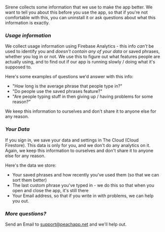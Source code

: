 Sirene collects some information that we use to make the app better. We want to tell you about this before you use the app, so that if you're not comfortable with this, you can uninstall it or ask questions about what this information is exactly.

### *Usage information*

We collect usage information using Firebase Analytics - this info *can't* be used to identify you and *doesn't contain any of your data* or saved phrases, whether you log in or not. We use this to figure out what features people are actually using, and to find out if our app is running slowly / doing what it's supposed to.

Here's some examples of questions we'd answer with this info:

* "How long is the average phrase that people type in?"
* "Do people use the saved phrases feature?"
* "Are people typing stuff in then giving up / having problems for some reason?"

We keep this information to ourselves and don't share it to anyone else for any reason.

### *Your Data*

If you sign in, we save your data and settings in The Cloud (Cloud Firestore). This data is only for you, and we don't do any analytics on it. Again, we keep this information to ourselves and don't share it to anyone else for any reason.

Here's the data we store:

* Your saved phrases and how recently you've used them (so that we can sort them better)
* The last custom phrase you've typed in - we do this so that when you open and close the app, it's still there
* Your Email address, so that if you write in with problems, we can help you out.

### *More questions?*

Send an Email to support@peachapp.net and we'll help out.
